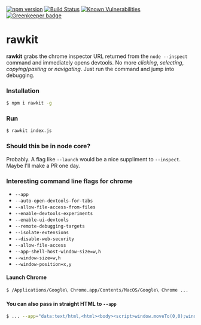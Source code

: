 [![npm version](https://badge.fury.io/js/rawkit.svg)](https://badge.fury.io/js/rawkit) [![Build Status](https://travis-ci.org/darcyclarke/rawkit.svg?branch=master)](https://travis-ci.org/darcyclarke/rawkit) [![Known Vulnerabilities](https://snyk.io/test/github/darcyclarke/rawkit/badge.svg)](https://snyk.io/test/github/darcyclarke/rawkit) [![Greenkeeper badge](https://badges.greenkeeper.io/darcyclarke/rawkit.svg)](https://greenkeeper.io/)

# rawkit

**rawkit** grabs the chrome inspector URL returned from the `node --inspect` command and immediately opens devtools. No more *clicking*, *selecting*, *copying*/*pasting* or *navigating*. Just run the command and jump into debugging.

### Installation

```bash
$ npm i rawkit -g
```

### Run

```bash
$ rawkit index.js
```

### Should this be in node core?
Probably. A flag like `--launch` would be a nice suppliment to `--inspect`. Maybe I'll make a PR one day.

### Interesting command line flags for chrome

- `--app`
- `--auto-open-devtools-for-tabs`
- `--allow-file-access-from-files`
- `--enable-devtools-experiments`
- `--enable-ui-devtools`
- `--remote-debugging-targets`
- `--isolate-extensions`
- `--disable-web-security`
- `--allow-file-access`
- `--app-shell-host-window-size=w,h`
- `--window-size=w,h`
- `--window-position=x,y`

#### Launch Chrome

```bash
$ /Applications/Google\ Chrome.app/Contents/MacOS/Google\ Chrome ...
```

#### You can also pass in straight HTML to `--app`

```bash
$ ... --app="data:text/html,<html><body><script>window.moveTo(0,0);window.resizeTo(800,600);</script></body></html>""
```
